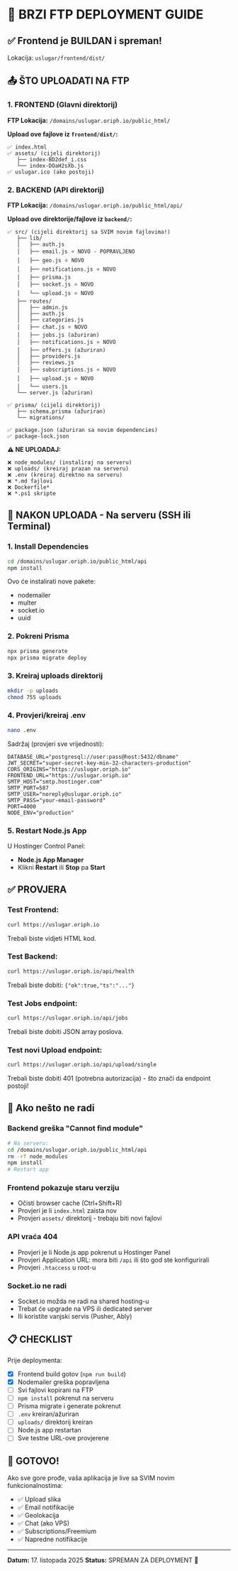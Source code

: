 # 🚀 BRZI FTP DEPLOYMENT GUIDE

## ✅ Frontend je BUILDAN i spreman!

Lokacija: `uslugar/frontend/dist/`

## 📤 ŠTO UPLOADATI NA FTP

### 1. FRONTEND (Glavni direktorij)
**FTP Lokacija:** `/domains/uslugar.oriph.io/public_html/`

**Upload ove fajlove iz `frontend/dist/`:**
```
✅ index.html
✅ assets/ (cijeli direktorij)
   ├── index-BD2def_i.css
   └── index-DOaH2sXb.js
✅ uslugar.ico (ako postoji)
```

### 2. BACKEND (API direktorij)
**FTP Lokacija:** `/domains/uslugar.oriph.io/public_html/api/`

**Upload ove direktorije/fajlove iz `backend/`:**
```
✅ src/ (cijeli direktorij sa SVIM novim fajlovima!)
   ├── lib/
   │   ├── auth.js
   │   ├── email.js ⭐ NOVO - POPRAVLJENO
   │   ├── geo.js ⭐ NOVO
   │   ├── notifications.js ⭐ NOVO
   │   ├── prisma.js
   │   ├── socket.js ⭐ NOVO
   │   └── upload.js ⭐ NOVO
   ├── routes/
   │   ├── admin.js
   │   ├── auth.js
   │   ├── categories.js
   │   ├── chat.js ⭐ NOVO
   │   ├── jobs.js (ažuriran)
   │   ├── notifications.js ⭐ NOVO
   │   ├── offers.js (ažuriran)
   │   ├── providers.js
   │   ├── reviews.js
   │   ├── subscriptions.js ⭐ NOVO
   │   ├── upload.js ⭐ NOVO
   │   └── users.js
   └── server.js (ažuriran)

✅ prisma/ (cijeli direktorij)
   ├── schema.prisma (ažuriran)
   └── migrations/

✅ package.json (ažuriran sa novim dependencies)
✅ package-lock.json
```

**⚠️ NE UPLOADAJ:**
```
❌ node_modules/ (instaliraj na serveru)
❌ uploads/ (kreiraj prazan na serveru)
❌ .env (kreiraj direktno na serveru)
❌ *.md fajlovi
❌ Dockerfile*
❌ *.ps1 skripte
```

## 🔧 NAKON UPLOADA - Na serveru (SSH ili Terminal)

### 1. Install Dependencies
```bash
cd /domains/uslugar.oriph.io/public_html/api
npm install
```

Ovo će instalirati nove pakete:
- nodemailer
- multer
- socket.io
- uuid

### 2. Pokreni Prisma
```bash
npx prisma generate
npx prisma migrate deploy
```

### 3. Kreiraj uploads direktorij
```bash
mkdir -p uploads
chmod 755 uploads
```

### 4. Provjeri/kreiraj .env
```bash
nano .env
```

Sadržaj (provjeri sve vrijednosti):
```env
DATABASE_URL="postgresql://user:pass@host:5432/dbname"
JWT_SECRET="super-secret-key-min-32-characters-production"
CORS_ORIGINS="https://uslugar.oriph.io"
FRONTEND_URL="https://uslugar.oriph.io"
SMTP_HOST="smtp.hostinger.com"
SMTP_PORT=587
SMTP_USER="noreply@uslugar.oriph.io"
SMTP_PASS="your-email-password"
PORT=4000
NODE_ENV="production"
```

### 5. Restart Node.js App
U Hostinger Control Panel:
- **Node.js App Manager**
- Klikni **Restart** ili **Stop** pa **Start**

## ✅ PROVJERA

### Test Frontend:
```bash
curl https://uslugar.oriph.io
```
Trebali biste vidjeti HTML kod.

### Test Backend:
```bash
curl https://uslugar.oriph.io/api/health
```
Trebali biste dobiti: `{"ok":true,"ts":"..."}`

### Test Jobs endpoint:
```bash
curl https://uslugar.oriph.io/api/jobs
```
Trebali biste dobiti JSON array poslova.

### Test novi Upload endpoint:
```bash
curl https://uslugar.oriph.io/api/upload/single
```
Trebali biste dobiti 401 (potrebna autorizacija) - što znači da endpoint postoji!

## 🐛 Ako nešto ne radi

### Backend greška "Cannot find module"
```bash
# Na serveru:
cd /domains/uslugar.oriph.io/public_html/api
rm -rf node_modules
npm install
# Restart app
```

### Frontend pokazuje staru verziju
- Očisti browser cache (Ctrl+Shift+R)
- Provjeri je li `index.html` zaista nov
- Provjeri `assets/` direktorij - trebaju biti novi fajlovi

### API vraća 404
- Provjeri je li Node.js app pokrenut u Hostinger Panel
- Provjeri Application URL: mora biti `/api` ili što god ste konfigurirali
- Provjeri `.htaccess` u root-u

### Socket.io ne radi
- Socket.io možda ne radi na shared hosting-u
- Trebat će upgrade na VPS ili dedicated server
- Ili koristite vanjski servis (Pusher, Ably)

## 📋 CHECKLIST

Prije deploymenta:
- [x] Frontend build gotov (`npm run build`)
- [x] Nodemailer greška popravljena
- [ ] Svi fajlovi kopirani na FTP
- [ ] `npm install` pokrenut na serveru
- [ ] Prisma migrate i generate pokrenut
- [ ] `.env` kreiran/ažuriran
- [ ] `uploads/` direktorij kreiran
- [ ] Node.js app restartan
- [ ] Sve testne URL-ove provjerene

## 🎉 GOTOVO!

Ako sve gore prođe, vaša aplikacija je live sa SVIM novim funkcionalnostima:
- ✅ Upload slika
- ✅ Email notifikacije
- ✅ Geolokacija
- ✅ Chat (ako VPS)
- ✅ Subscriptions/Freemium
- ✅ Napredne notifikacije

---

**Datum:** 17. listopada 2025
**Status:** SPREMAN ZA DEPLOYMENT 🚀


